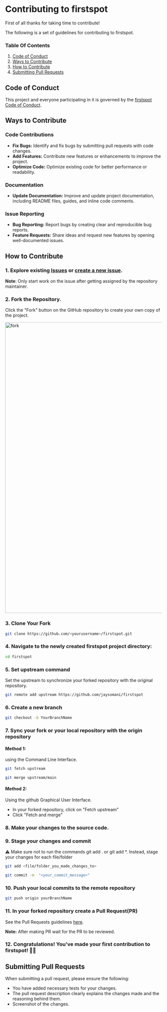 # Contributing to firstspot

First of all thanks for taking time to contribute!

The following is a set of guidelines for contributing to firstspot.

### Table Of Contents
1. [Code of Conduct](#code-of-conduct)
2. [Ways to Contribute](#ways-to-contribute)
3. [How to Contribute](#how-to-contribute)
4. [Submitting Pull Requests](#submitting-pull-requests)


## Code of Conduct
This project and everyone participating in it is governed by the [firstspot Code of Conduct](CODE_OF_CONDUCT.md).

## Ways to Contribute

### Code Contributions

- **Fix Bugs:** Identify and fix bugs by submitting pull requests with code changes.
- **Add Features:** Contribute new features or enhancements to improve the project.
- **Optimize Code:** Optimize existing code for better performance or readability.

### Documentation

- **Update Documentation:** Improve and update project documentation, including README files, guides, and inline code comments.

### Issue Reporting

- **Bug Reporting:** Report bugs by creating clear and reproducible bug reports.
- **Feature Requests:** Share ideas and request new features by opening well-documented issues.


## How to Contribute

### 1. Explore existing [Issues](https://github.com/jaysomani/firstspot/issues) or [create a new issue](https://github.com/jaysomani/firstspot/issues/new/choose).
**Note**: Only start work on the issue after getting assigned by the repository maintainer.

### 2. Fork the Repository.
Click the "Fork" button on the GitHub repository to create your own copy of the project.

<img width="936" alt="fork" src="https://github.com/jaysomani/firstspot/assets/89672957/e8e98a24-667e-4e1f-8485-13d4ced8fd12">

### 3. Clone Your Fork
```bash
git clone https://github.com/<yourusername>/firstspot.git
```

### 4. Navigate to the newly created firstspot project directory:
```bash
cd firstspot
```

### 5. Set upstream command
Set the upstream to synchronize your forked repository with the original repository.
```bash
git remote add upstream https://github.com/jaysomani/firstspot
```

### 6. Create a new branch
```bash
git checkout -b YourBranchName
```

### 7. Sync your fork or your local repository with the origin repository

#### Method 1:
using the Command Line Interface.
```bash
git fetch upstream

git merge upstream/main
```

#### Method 2:
Using the github Graphical User Interface.
- In your forked repository, click on "Fetch upstream"
- Click "Fetch and merge"

### 8. Make your changes to the source code.

### 9. Stage your changes and commit
⚠️ Make sure not to run the commands git add . or git add *. Instead, stage your changes for each file/folder

```bash
git add <file/folder_you_made_changes_to>
```

```bash
git commit -m  "<your_commit_message>"
```

### 10. Push your local commits to the remote repository
```bash
git push origin yourBranchName
```

### 11. In your forked repository create a Pull Request(PR)
See the Pull Requests guidelines [here](#submitting-pull-requests).

**Note:** After making PR wait for the PR to be reviewed.

### 12. Congratulations! You've made your first contribution to firstspot! 🙌🏼


## Submitting Pull Requests
When submitting a pull request, please ensure the following:

- You have added necessary tests for your changes.
- The pull request description clearly explains the changes made and the reasoning behind them.
- Screenshot of the changes.